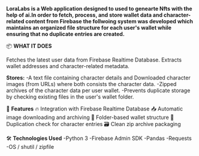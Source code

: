 **LoraLabs is a Web application designed to used to genearte Nfts with the help of ai.In order to fetch, process, and store
wallet data and character-related content from Firebase the follwoing system was developed which maintains an organized file structure for each user's wallet while ensuring
that no duplicate entries are created.**

📦 **WHAT IT DOES**


Fetches the latest user data from Firebase Realtime Database.
Extracts wallet addresses and character-related metadata.

**Stores:**
-A text file containing character details and Downloaded character images (from URLs) where both consists the character data.
-Zipped archives of the character data per user wallet.
-Prevents duplicate storage by checking existing files in the user's wallet folder.


🧠 **Features**
🔥 Integration with Firebase Realtime Database
📥 Automatic image downloading and archiving
📂 Folder-based wallet structure
🚫 Duplication check for character entries
🗃️ Clean zip archive packaging


🛠 **Technologies Used**
-Python 3
-Firebase Admin SDK
-Pandas
-Requests
-OS / shutil / zipfile

